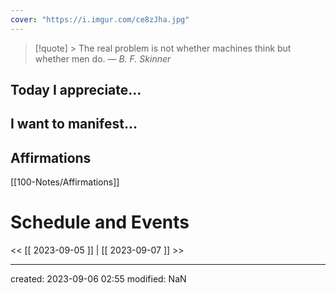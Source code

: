 ```yaml
---
cover: "https://i.imgur.com/ce8zJha.jpg"
---
```




>[!quote] > The real problem is not whether machines think but whether men do.
> — <cite>B. F. Skinner</cite>

## Today I appreciate...


## I want to manifest...


## Affirmations
[[100-Notes/Affirmations]]













# Schedule and Events




<< [[ 2023-09-05 ]] | [[ 2023-09-07 ]] >>

---
created: 2023-09-06 02:55
modified: NaN

 